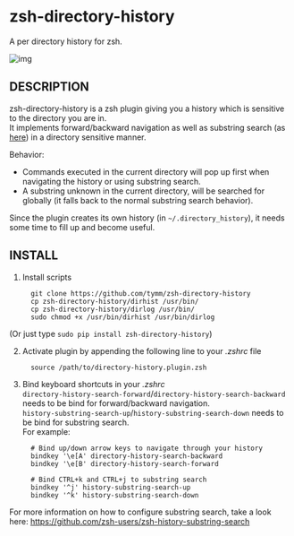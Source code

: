 zsh-directory-history
=================

A per directory history for zsh.

![img](https://github.com/tymm/directory-history/wiki/demo.gif)

DESCRIPTION
-----------

zsh-directory-history is a zsh plugin giving you a history which is sensitive to the directory you are in.  
It implements forward/backward navigation as well as substring search (as [here](https://github.com/zsh-users/zsh-history-substring-search)) in a directory sensitive manner.

Behavior:  
* Commands executed in the current directory will pop up first when navigating the history or using substring search.  
* A substring unknown in the current directory, will be searched for globally (it falls back to the normal substring search behavior).

Since the plugin creates its own history (in `~/.directory_history`), it needs some time to fill up and become useful.

INSTALL
-------

1. Install scripts

         git clone https://github.com/tymm/zsh-directory-history
         cp zsh-directory-history/dirhist /usr/bin/
         cp zsh-directory-history/dirlog /usr/bin/
         sudo chmod +x /usr/bin/dirhist /usr/bin/dirlog

  (Or just type `sudo pip install zsh-directory-history`)

2. Activate plugin by appending the following line to your _.zshrc_ file

         source /path/to/directory-history.plugin.zsh

3. Bind keyboard shortcuts in your _.zshrc_  
`directory-history-search-forward`/`directory-history-search-backward` needs to be bind for forward/backward navigation.  
`history-substring-search-up`/`history-substring-search-down` needs to be bind for substring search.  
For example:

         # Bind up/down arrow keys to navigate through your history
         bindkey '\e[A' directory-history-search-backward
         bindkey '\e[B' directory-history-search-forward

         # Bind CTRL+k and CTRL+j to substring search
         bindkey '^j' history-substring-search-up
         bindkey '^k' history-substring-search-down

For more information on how to configure substring search, take a look here: https://github.com/zsh-users/zsh-history-substring-search
